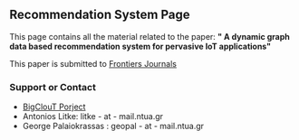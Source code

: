 ## Recommendation System Page

This page contains all the material related to the paper: **" A dynamic graph data based recommendation system for pervasive IoT applications"**

This paper is submitted to [Frontiers Journals](https://www.frontiersin.org/)


### Support or Contact
- [BigClouT Porject](http://bigclout.eu/)
- Antonios Litke: litke - at - mail.ntua.gr
- George Palaiokrassas : geopal - at - mail.ntua.gr

